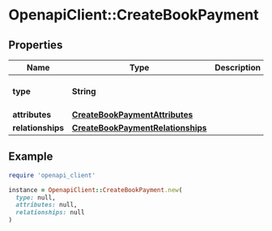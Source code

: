 # OpenapiClient::CreateBookPayment

## Properties

| Name | Type | Description | Notes |
| ---- | ---- | ----------- | ----- |
| **type** | **String** |  | [optional][default to &#39;bookPayment&#39;] |
| **attributes** | [**CreateBookPaymentAttributes**](CreateBookPaymentAttributes.md) |  |  |
| **relationships** | [**CreateBookPaymentRelationships**](CreateBookPaymentRelationships.md) |  |  |

## Example

```ruby
require 'openapi_client'

instance = OpenapiClient::CreateBookPayment.new(
  type: null,
  attributes: null,
  relationships: null
)
```

